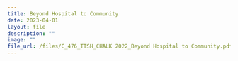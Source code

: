 ```yaml
---
title: Beyond Hospital to Community
date: 2023-04-01
layout: file
description: ""
image: ""
file_url: /files/C_476_TTSH_CHALK 2022_Beyond Hospital to Community.pdf
---
```

